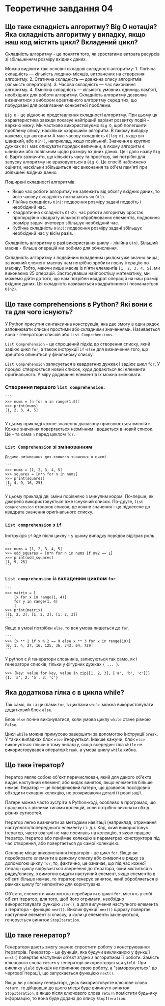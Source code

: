 # Теоретичне завдання 04
## Що таке складність алгоритму? Big O нотація? Яка складність алгоритму у випадку, якщо наш код містить цикл? Вкладений цикл?
  Складність алгоритму - це поняття того, як зростатиме витрата ресурсів зі збільшенням розміру вхідних даних. 

  Можна виділити такі основні складові складності алгоритму:
    1. Логічна складність — кількість людино-місяців, витрачених на створення алгоритму.
    2. Статична складність — довжина опису алгоритмів (кількість операторів).
    3. Часова складність — час виконання алгоритму.
    4. Ємнісна складність — кількість умовних одиниць пам'яті, необхідних для роботи алгоритму.
  Складність алгоритму дозволяє визначитися з вибором ефективного алгоритму серед тих, що побудовані для розв’язання конкретної проблеми.
  
  `Big O` - це відносне представлення складності алгоритму. При цьому ця характеристика завжди показує найгірший варіант розвитку подій - верхню межу. Ми частково використовуємо `Big O`, щоб полегшити проблему опису, наскільки «хороший» алгоритм. В такому випадку кажемо, що алгоритм A має часову складність `O(log n)`, якщо він швидкий, або `O(n²)`, наприклад, якщо повільний. Значення в круглих дужках `O()` має описувати порядок величини, в якому алгоритм є швидким або повільним щодо розміру вхідних даних. Це і дало назву `Big О`. Варто зазначити, що кількість часу та простору, які потрібні для запуску алгоритму не враховуються в `Big O`. Це спосіб наближено оцінити, наскільки збільшиться час виконання та об'єм пам'яті при збільшені вхідних даних.

  Поширені складності алгоритмів:
  
  * Якщо час роботи алгоритму не залежить від обсягу вхідних даних, то його часову складність позначають як `O(1)`.
  * Лінійна складність `O(n)`: подвоєння розміру задачі подвоїть і необхідний час.
  * Квадратична складність `O(n2)`: час роботи алгоритму зростає пропорційно квадрату кількості оброблюваних елементів, подвоєння розміру задачі вчетверо збільшує необхідний час.
  * Кубічна складність `O(n3)`: подвоєння розміру задачі збільшує необхідний час у вісім разів.

  Складність алгоритму в разі використання циклу - лінійна `O(n)`. Більший масив - більше операцій ми робимо для обчислення.

  Складність алгоритму з подвійним вкладеним циклом уже значно вища, за кожний елемент масиву нам потрібно зробити повну ітерацію по масиву. Тобто, маючи лише масив із п'яти елементів `[1, 2, 3, 4, 5]`, ми виконаємо 25 операцій. Застосувавши найпростішу математику, ми можемо дійти до того, що нам потрібен квадрат операцій на наш розмір вхідних даних. Ця складність називається квадратичною і позначається `O(n2)`.

## Що таке comprehensions в Python? Які вони є та для чого існують? 
  У Python присутня синтаксична конструкція, яка дає змогу в один рядок заповнювати списки простими або складними значеннями. Називається вона - генератори списків або `List Comprehensions`. 

  `List Comprehension` - це спрощений підхід до створення списку, який задіює цикл `for`, а також інструкції `if-else` для визначення того, що зрештою опиниться у фінальному списку.

  `List Comprehension` записується в квадратних дужках і задіює цикл `for`. У процесі створюється новий список, куди додаються всі елементи оригінального. У міру додавання елементів їх можна змінювати.

  ### Створення першого `list comprehension`.

    ```
    >>> nums = [n for n in range(1,6)]
    >>> print(nums)
    [1, 2, 3, 4, 5]
    ```

  У цьому прикладі кожне значення діапазону присвоюється змінній `n`. 
  Кожне значення повертається незмінним і додається в новий список. Це - та сама `n` перед циклом `for`.

  ### `List Comprehension` зі змінюванням
    Додамо змінювання для кожного значення в циклі.

    ```
    >>> nums = [1, 2, 3, 4, 5]
    >>> squares = [n*n for n in nums]
    >>> print(squares) 
    [1, 4, 9, 16, 25]
    ```

  У цьому прикладі дві зміни порівняно з минулим кодом. По-перше, як джерело використовується вже існуючий список. 
  По-друге, `list comprehension` створює список, де кожне значення - це піднесене до квадрата значення оригінального списку.

  ### `List comprehension` з `if`
  Інструкція `if` йде після циклу - у цьому випадку порядок відіграє роль.

    ```
    >>> nums = [1, 2, 3, 4, 5]
    >>> odd_squares = [n*n for n in nums if n%2 == 1]
    >>> print(odd_squares)
    [1, 9, 25]
    ```

  ### `List comprehension` із вкладеним циклом `for`

    ```
    >>> matrix = [
        [x for x in range(1, 4)]
        for y in range(1, 4)
        ]
    >>> print(matrix)
    [[1, 2, 3], [1, 2, 3], [1, 2, 3]]
    ```

  Якщо в умові потрібен `else`, то вся умова пишеться до `for`.

    ```
    >>> [x ** 2 if x % 2 == 0 else x ** 3 for x in range(10)]
    [0, 1, 4, 27, 16, 125, 36, 343, 64, 729]
    ```
  
  У python є й генератори словників, записуються так само, як і генератори списків, тільки у фігурних дужках `{ ... }`.

  ```
  >>> {key: value for key, value in zip([1, 2, 3], ['a', 'b', 'c'])}
  {1: 'a', 2: 'b', 3: 'c'}
  ```

## Яка додаткова гілка є в цикла while?
  Так само, як і з циклами `for`, з циклами `while` можна використовувати додатковий блок `else`. 

  Блок `else` почне виконуватися, коли умова циклу `while` стане рівною `False`.

  Цикл `while` можна примусово завершити за допомогою інструкції `break`. У таких випадках блок `else` ігнорується. Інакше кажучи, блок `else` виконується тільки в тому випадку, якщо всередині тіла `while` не використовувався оператор `break`, а умова циклу `while` хибна. 

## Що таке ітератор?
  Ітератор являє собою об'єкт перечислювач, який для даного об'єкта видає наступний елемент, або кидає виняток, якщо елементів більше немає. Ітератор — це поведінковий патерн, що дозволяє послідовно обходити складну колекцію, не розкриваючи деталі її реалізації.

  Патерн можна часто зустріти в Python-коді, особливо в програмах, що працюють з різними типами колекцій, коли потрібно виконати обхід різних сутностей.

  Ітератор легко визначити за методами навігації (наприклад, отримання наступного/попереднього елементу і т. д.). Код, який використовує ітератор, часто взагалі не має посилань на колекцію, з якою працює ітератор. Ітератор або приймає колекцію в параметрах конструктора під час створення, або повертається до самої колекцією.

  Основне місце використання ітераторів - це цикл `for`. Якщо ви перебираєте елементи в деякому списку або символи в рядку за допомогою циклу `for`, то, фактично, це означає, що під час кожної ітерації циклу відбувається звернення до ітератора, який міститься в рядку/списку, з вимогою видати наступний елемент, якщо елементів в об'єкті більше немає, то ітератор генерує виняток, який обробляється в рамках циклу for непомітно для користувача.

  Об'єкти, елементи яких можна перебирати в циклі `for`, містять у собі об'єкт ітератор, для того, щоб його отримати, необхідно використовувати функцію `iter()`, а для вилучення наступного елемента з ітератора - функцію `next()`. Виклик функції `next()` щоразу повертає наступний елемент зі списку, а коли ці елементи закінчуються, генерується виняток `StopIteration`.

## Що таке генератор?

  Генератори дають змогу значно спростити роботу з конструювання ітераторів. Генератор - це функція, яка будучи викликаною у функції `next(`) повертає наступний об'єкт згідно з алгоритмом її роботи. Замість ключового слова `return` у генераторі використовується `yield`. При виклику `yield` функція не припиняє свою роботу, а "заморожується" до чергової ітерації, що запускається функцією `next()`.

  Якщо ви у своєму генераторі, десь використовуєте ключове слово `return`, то дійшовши до цього місця буде викинуто виняток `StopIteration`, а якщо після ключового слова `return` помістити будь-яку інформацію, то вона буде додана до опису `StopIteration`.